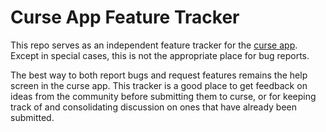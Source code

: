 # Curse App Feature Tracker
This repo serves as an independent feature tracker for the [curse app](https://www.curse.com/). Except in special cases, this is not the appropriate place for bug reports.

The best way to both report bugs and request features remains the help screen in the curse app. This tracker is a good place to get feedback on ideas from the community before submitting them to curse, or for keeping track of and consolidating discussion on ones that have already been submitted.
